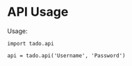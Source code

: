 # API Usage

Usage:

``` { .python .select .copy }
import tado.api

api = tado.api('Username', 'Password')
```
